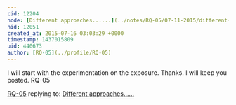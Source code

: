 ```yaml
---
cid: 12204
node: [Different approaches......](../notes/RQ-05/07-11-2015/different-approaches)
nid: 12051
created_at: 2015-07-16 03:03:29 +0000
timestamp: 1437015809
uid: 440673
author: [RQ-05](../profile/RQ-05)
---
```


I will start with the experimentation on the exposure. Thanks. I will keep you posted.
RQ-05

[RQ-05](../profile/RQ-05) replying to: [Different approaches......](../notes/RQ-05/07-11-2015/different-approaches)


